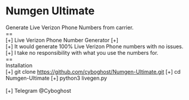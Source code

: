 # Numgen Ultimate
 Generate Live Verizon Phone Numbers from carrier.<br>==<br>
[+] Live Verizon Phone Number Generator [+]<br>
[+] It would generate 100% Live Verizon Phone numbers with no issues.<br>
[+] I take no responsibility with what you use the numbers for.<br>==<br>
Installation<br>
[+] git clone https://github.com/cyboghost/Numgen-Ultimate.git
[+] cd Numgen-Ultimate
[+] python3 livegen.py
<br><br>
[+] Telegram @Cyboghost